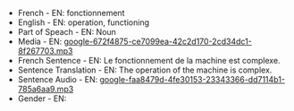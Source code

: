 - French - EN: fonctionnement
- English - EN: operation, functioning
- Part of Speach - EN: Noun
- Media - EN:  [google-672f4875-ce7099ea-42c2d170-2cd34dc1-8f267703.mp3](./56.mp3)
- French Sentence - EN: Le fonctionnement de la machine est complexe.
- Sentence Translation - EN: The operation of the machine is complex.
- Sentence Audio - EN:  [google-faa8479d-4fe30153-23343366-dd7114b1-785a6aa9.mp3](./7.mp3)
- Gender - EN: 